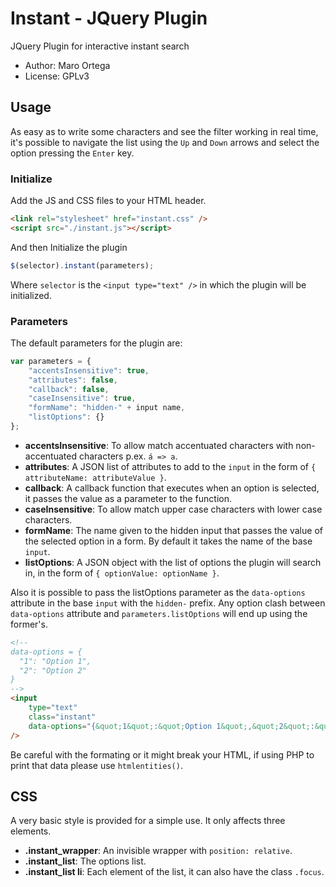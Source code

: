# Instant - JQuery Plugin
JQuery Plugin for interactive instant search
* Author: Maro Ortega
* License: GPLv3

## Usage
As easy as to write some characters and see the filter working in real time, it's possible to navigate the list using the `Up` and `Down` arrows and select the option pressing the `Enter` key.

### Initialize
Add the JS and CSS files to your HTML header.
```html
<link rel="stylesheet" href="instant.css" />
<script src="./instant.js"></script>
```
And then Initialize the plugin
```javascript
$(selector).instant(parameters);
```
Where `selector` is the `<input type="text" />` in which the plugin will be initialized.

### Parameters
The default parameters for the plugin are:
```javascript
var parameters = {
    "accentsInsensitive": true,
    "attributes": false,
    "callback": false,
    "caseInsensitive": true,
    "formName": "hidden-" + input name,
    "listOptions": {}
};
```
* **accentsInsensitive**: To allow match accentuated characters with non-accentuated characters p.ex. `á => a`.
* **attributes**: A JSON list of attributes to add to the `input` in the form of `{ attributeName: attributeValue }`.
* **callback**: A callback function that executes when an option is selected, it passes the value as a parameter to the function.
* **caseInsensitive**: To allow match upper case characters with lower case characters.
* **formName**: The name given to the hidden input that passes the value of the selected option in a form. By default it takes the name of the base `input`.
* **listOptions**: A JSON object with the list of options the plugin will search in, in the form of `{ optionValue: optionName }`.

Also it is possible to pass the listOptions parameter as the `data-options` attribute in the base `input` with the `hidden-` prefix.
Any option clash between `data-options` attribute and `parameters.listOptions` will end up using the former's.
```html
<!--
data-options = {
  "1": "Option 1",
  "2": "Option 2"
}
-->
<input
    type="text"
    class="instant"
    data-options="{&quot;1&quot;:&quot;Option 1&quot;,&quot;2&quot;:&quot;Option 2&quot;}"
/>
```
Be careful with the formating or it might break your HTML, if using PHP to print that data please use `htmlentities()`.

## CSS
A very basic style is provided for a simple use. It only affects three elements.
* **.instant_wrapper**: An invisible wrapper with `position: relative`.
* **.instant_list**: The options list.
* **.instant_list li**: Each element of the list, it can also  have the class `.focus`.
